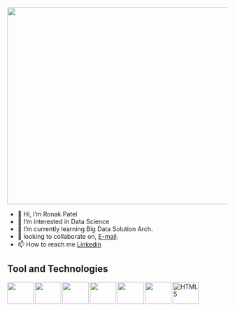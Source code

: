 <img src="https://github.com/roni712/gif/blob/fca4251fbb4591102d6a89e893e1b62741535e6c/developer-dribbble.gif" width="1000" height="450" />

- 👋 Hi, I’m Ronak Patel
- 👀 I’m interested in Data Science 
- 🌱 I’m currently learning Big Data Solution Arch.
- 💞️ looking to collaborate on, [E-mail](mailto).
- 📫 How to reach me [Linkedin](https://www.linkedin.com/in/ronak-patel07/ "Ronak's Linkedin Profile")

## Tool and Technologies
<img align="left" height="50px" width="60px" src="https://cloudblogs.microsoft.com/uploads/prod/sites/32/2020/05/SQL.png" />
<img align="left" height="50px" width="60px" src="https://gdm-catalog-fmapi-prod.imgix.net/ProductLogo/45e29c88-de12-4ef2-b77f-0bbf39e0e8bc.png" />
<img align="left" height="50px" width="60px" src="https://www.sqlsplus.com/wp-content/uploads/2020/09/NoSQL.jpg"/>
<img align="left" height="50px" width="60px" src="https://images-eu.ssl-images-amazon.com/images/I/41eVkHJhdRL.png"/>
<img align="left" height="50px" width="60px" src="https://air-marketing-assets.s3.amazonaws.com/blog/logo-db/r-logo/r-logo-svg-4.svg"/>
<img align="left" height="50px" width="60px" src="https://encrypted-tbn0.gstatic.com/images?q=tbn:ANd9GcTHGJfhoobdlWYjMSvqBHoONjoCgpkgiGJae_MPXCissDceBK22QL5XG3GXYaNFVdNRGZo&usqp=CAU"/>
<img align="left" alt="HTML5" height="50px" width="60px" src="https://g.foolcdn.com/art/companylogos/square/data.png"/>

